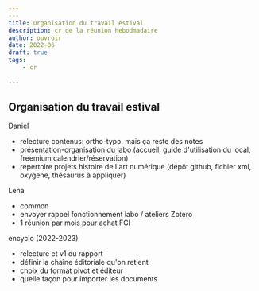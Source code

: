 ```yaml
---
​---
title: Organisation du travail estival
description: cr de la réunion hebodmadaire
author: ouvroir
date: 2022-06
draft: true
tags:
    - cr
    
---
```




## Organisation du travail estival

Daniel 
- relecture contenus: ortho-typo, mais ça reste des notes
- présentation-organisation du labo (accueil, guide d'utilisation du local, freemium calendrier/réservation)
- répertoire projets histoire de l'art numérique (dépôt github, fichier xml, oxygene, thésaurus à appliquer)

Lena
- common
- envoyer rappel fonctionnement labo / ateliers Zotero
- 1 réunion par mois pour achat FCI


encyclo (2022-2023)
- relecture et v1 du rapport
- définir la chaîne éditoriale qu'on retient
- choix du format pivot et éditeur
- quelle façon pour importer les documents